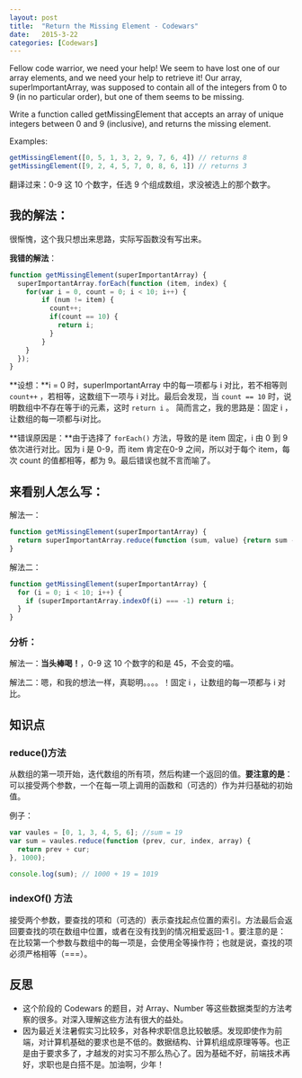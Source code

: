 ```yaml
---
layout: post
title:  "Return the Missing Element - Codewars"
date:   2015-3-22
categories: [Codewars]
---
```


Fellow code warrior, we need your help! We seem to have lost one of our array elements, and we need your help to retrieve it! Our array, superImportantArray, was supposed to contain all of the integers from 0 to 9 (in no particular order), but one of them seems to be missing.

Write a function called getMissingElement that accepts an array of unique integers between 0 and 9 (inclusive), and returns the missing element.

Examples:

```js
getMissingElement([0, 5, 1, 3, 2, 9, 7, 6, 4]) // returns 8
getMissingElement([9, 2, 4, 5, 7, 0, 8, 6, 1]) // returns 3
```

翻译过来：0-9 这 10 个数字，任选 9 个组成数组，求没被选上的那个数字。

## 我的解法：

很惭愧，这个我只想出来思路，实际写函数没有写出来。

**我错的解法**：

```js
function getMissingElement(superImportantArray) {
  superImportantArray.forEach(function (item, index) {
    for(var i = 0, count = 0; i < 10; i++) {
        if (num != item) {
          count++;
          if(count == 10) {
            return i;
          }
        }
    }
  });
}
```

**设想：**i = 0 时，superImportantArray 中的每一项都与 i 对比，若不相等则 `count++` ，若相等，这数组下一项与 i 对比。最后会发现，当 `count == 10` 时，说明数组中不存在等于i的元素，这时 `return i` 。
简而言之，我的思路是：固定 i ，让数组的每一项都与i对比。

**错误原因是：**由于选择了 `forEach()` 方法，导致的是 item 固定，i 由 0 到 9 依次进行对比。因为 i 是 0-9，而 item 肯定在0-9 之间，所以对于每个 item，每次 count 的值都相等，都为 9。最后错误也就不言而喻了。


## 来看别人怎么写：

解法一：

```js
function getMissingElement(superImportantArray) {
  return superImportantArray.reduce(function (sum, value) {return sum - value;}, 45);
}
```

解法二：

```js
function getMissingElement(superImportantArray) {
  for (i = 0; i < 10; i++) {
    if (superImportantArray.indexOf(i) === -1) return i;
  }
}
```

### 分析：

解法一：**当头棒喝！**，0-9 这 10 个数字的和是 45，不会变的喵。

解法二：嗯，和我的想法一样，真聪明。。。。！固定 i ，让数组的每一项都与 i 对比。

## 知识点

### reduce()方法

从数组的第一项开始，迭代数组的所有项，然后构建一个返回的值。**要注意的是**：可以接受两个参数，一个在每一项上调用的函数和（可选的）作为并归基础的初始值。

例子：

```js
var vaules = [0, 1, 3, 4, 5, 6]; //sum = 19
var sum = vaules.reduce(function (prev, cur, index, array) {
  return prev + cur;
}, 1000);

console.log(sum); // 1000 + 19 = 1019
```

### indexOf() 方法

接受两个参数，要查找的项和（可选的）表示查找起点位置的索引。方法最后会返回要查找的项在数组中位置，或者在没有找到的情况相爱返回-1 。要注意的是：在比较第一个参数与数组中的每一项是，会使用全等操作符；也就是说，查找的项必须严格相等（===）。


## 反思

- 这个阶段的 Codewars 的题目，对 Array、Number 等这些数据类型的方法考察的很多。对深入理解这些方法有很大的益处。
- 因为最近关注暑假实习比较多，对各种求职信息比较敏感。发现即使作为前端，对计算机基础的要求也是不低的。数据结构、计算机组成原理等等。也正是由于要求多了，才越发的对实习不那么热心了。因为基础不好，前端技术再好，求职也是白搭不是。加油啊，少年！
